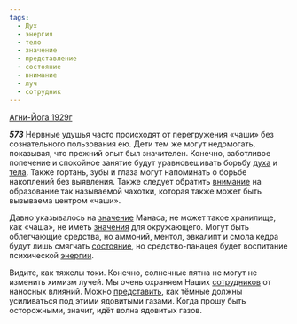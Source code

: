 ```yaml
---
tags:
  - Дух
  - энергия
  - тело
  - значение
  - представление
  - состояние
  - внимание
  - луч
  - сотрудник
---
```


[Агни-Йога 1929г](https://127.0.0.1:4002/agni/1929)

___573___
Нервные удушья часто происходят от перегружения «чаши» без сознательного пользования ею. Дети тем же могут недомогать, показывая, что прежний опыт был значителен. Конечно, заботливое попечение и спокойное занятие будут уравновешивать борьбу [духа](../../../tags/#Дух) и [тела](../../../tags/#тело). Также гортань, зубы и глаза могут напоминать о борьбе накоплений без выявления. Также следует обратить [внимание](../../../tags/#внимание) на образование так называемой чахотки, которая также может быть вызываема центром «чаши».   

Давно указывалось на [значение](../../../tags/#значение) Манаса; не может такое хранилище, как «чаша», не иметь [значения](../../../tags/#значение) для окружающего. Могут быть облегчающие средства, но аммоний, ментол, эвкалипт и смола кедра будут лишь смягчать [состояние](../../../tags/#состояние), но средство-панацея будет воспитание психической [энергии](../../../tags/#энергия).   

Видите, как тяжелы токи. Конечно, солнечные пятна не могут не изменить химизм лучей. Мы очень охраняем Наших [сотрудников](../../../tags/#сотрудник) от наносных влияний. Можно [представить](../../../tags/#представление), как тёмные должны усиливаться под этими ядовитыми газами. Когда прошу быть осторожными, значит, идёт волна ядовитых газов.